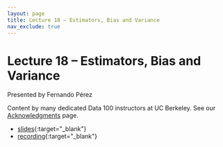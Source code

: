 ```yaml
---
layout: page
title: Lecture 18 – Estimators, Bias and Variance
nav_exclude: true
---
```


# Lecture 18 – Estimators, Bias and Variance

Presented by Fernando Pérez

Content by many dedicated Data 100 instructors at UC Berkeley. See our [Acknowledgments](../../acks) page.

- [slides](https://docs.google.com/presentation/d/14nN-AHZr5xrhCaRWaKxFYdBjF-ttneZfhBEZbYFSvNY/edit?usp=sharing){:target="_blank"}
- [recording](https://youtu.be/jLLIsiEpqLs){:target="_blank"}
